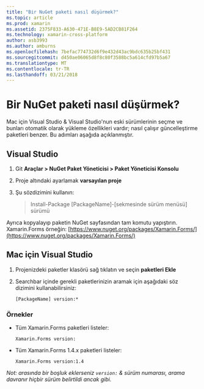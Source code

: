 ```yaml
---
title: "Bir NuGet paketi nasıl düşürmek?"
ms.topic: article
ms.prod: xamarin
ms.assetid: 2375F833-A630-471E-B8E9-5AD2CB81F264
ms.technology: xamarin-cross-platform
author: asb3993
ms.author: amburns
ms.openlocfilehash: 7befac774732d6f9e432d43ac9bdc635b25bf431
ms.sourcegitcommit: d450ae06065d8f8c80f3588bc5a614cfd97b5a67
ms.translationtype: MT
ms.contentlocale: tr-TR
ms.lasthandoff: 03/21/2018
---
```

# <a name="how-do-i-downgrade-a-nuget-package"></a>Bir NuGet paketi nasıl düşürmek?

Mac için Visual Studio & Visual Studio'nun eski sürümlerinin seçme ve bunları otomatik olarak yükleme özellikleri vardır; nasıl çalışır güncelleştirme paketleri benzer. Bu adımları aşağıda açıklanmıştır.

## <a name="visual-studio"></a>Visual Studio
1. Git **Araçlar > NuGet Paket Yöneticisi > Paket Yöneticisi Konsolu**
2. Proje altındaki ayarlamak **varsayılan proje**
3. Şu sözdizimini kullanın:

    > Install-Package [PackageName]-[sekmesinde sürüm menüsü] sürümü

Ayrıca kopyalayıp paketin NuGet sayfasından tam komutu yapıştırın. Xamarin.Forms örneğin: [https://www.nuget.org/packages/Xamarin.Forms/](https://www.nuget.org/packages/Xamarin.Forms/)

## <a name="visual-studio-for-mac"></a>Mac için Visual Studio
1. Projenizdeki paketler klasörü sağ tıklatın ve seçin **paketleri Ekle**
2. Searchbar içinde gerekli paketlerinizin aramak için aşağıdaki söz dizimini kullanabilirsiniz:

    `[PackageName] version:*`

### <a name="examples"></a>Örnekler 
- Tüm Xamarin.Forms paketleri listeler: 

    `Xamarin.Forms version:`
- Tüm Xamarin.Forms 1.4.x paketleri listeler: 

    `Xamarin.Forms version:1.4`

*Not: arasında bir boşluk eklerseniz `version:` & sürüm numarası, arama davranır hiçbir sürüm belirtildi ancak gibi.*

